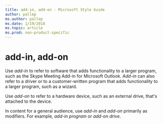 ```yaml
---
title: add-in, add-on - Microsoft Style Guide
author: pallep
ms.author: pallep
ms.date: 1/19/2018
ms.topic: article
ms.prod: non-product-specific
---
```


# add-in, add-on

Use *add-in*
to refer to software that adds functionality to a larger program,
such as the Skype Meeting Add-in for Microsoft Outlook. *Add-in* can also refer to a driver or to a customer-written program that adds functionality to a larger program, such as a wizard.

Use *add-on* to refer to a hardware device, such as an external drive, that's attached to the device.

In content for a general audience, use *add-in* and *add-on* primarily as modifiers. For example, *add-in program* or *add-on drive*.
